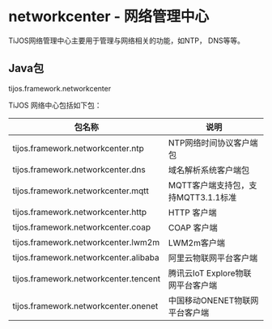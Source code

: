 # networkcenter - 网络管理中心

TiJOS网络管理中心主要用于管理与网络相关的功能，如NTP， DNS等等。

## Java包
tijos.framework.networkcenter

TiJOS 网络中心包括如下包：

| 包名称                                | 说明                                |
| ------------------------------------- | ----------------------------------- |
| tijos.framework.networkcenter.ntp     | NTP网络时间协议客户端包             |
| tijos.framework.networkcenter.dns     | 域名解析系统客户端包                |
| tijos.framework.networkcenter.mqtt    | MQTT客户端支持包，支持MQTT3.1.1标准 |
| tijos.framework.networkcenter.http    | HTTP 客户端                         |
| tijos.framework.networkcenter.coap    | COAP 客户端                         |
| tijos.framework.networkcenter.lwm2m   | LWM2m客户端                         |
| tijos.framework.networkcenter.alibaba | 阿里云物联网平台客户端              |
| tijos.framework.networkcenter.tencent | 腾讯云IoT Explore物联网平台客户端   |
| tijos.framework.networkcenter.onenet  | 中国移动ONENET物联网平台客户端   |



